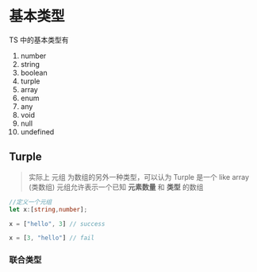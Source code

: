# 基本类型

TS 中的基本类型有

1. number
2. string
3. boolean
4. turple
5. array
6. enum
7. any
8. void
9. null
10. undefined


## Turple

> 实际上 元组 为数组的另外一种类型，可以认为 Turple 是一个 like array (类数组)
元组允许表示一个已知 **元素数量** 和 **类型** 的数组

```ts
//定义一个元组
let x:[string,number];

x = ["hello", 3] // success

x = [3, "hello"] // fail
```

### 联合类型

